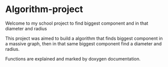 # Algorithm-project
Welcome to my school project to find biggest component and in that diameter and radius

This project was aimed to build a algorithm that finds biggest component in a massive graph, then in that same biggest component find a diameter and radius.

Functions are explained and marked by doxygen documentation.

